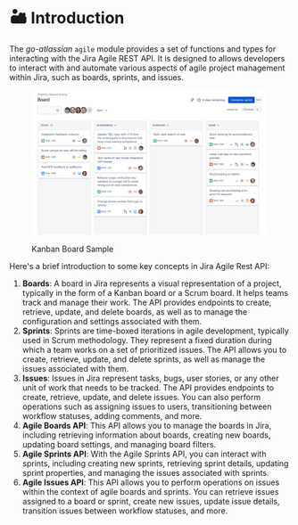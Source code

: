 # 🏜 Introduction

The _go-atlassian_ `agile` module provides a set of functions and types for interacting with the Jira Agile REST API. It is designed to allows developers to interact with and automate various aspects of agile project management within Jira, such as boards, sprints, and issues.

<figure><img src="../.gitbook/assets/image (2) (1).png" alt=""><figcaption><p>Kanban Board Sample</p></figcaption></figure>

Here's a brief introduction to some key concepts in Jira Agile Rest API:

1. **Boards**: A board in Jira represents a visual representation of a project, typically in the form of a Kanban board or a Scrum board. It helps teams track and manage their work. The API provides endpoints to create, retrieve, update, and delete boards, as well as to manage the configuration and settings associated with them.
2. **Sprints**: Sprints are time-boxed iterations in agile development, typically used in Scrum methodology. They represent a fixed duration during which a team works on a set of prioritized issues. The API allows you to create, retrieve, update, and delete sprints, as well as manage the issues associated with them.
3. **Issues**: Issues in Jira represent tasks, bugs, user stories, or any other unit of work that needs to be tracked. The API provides endpoints to create, retrieve, update, and delete issues. You can also perform operations such as assigning issues to users, transitioning between workflow statuses, adding comments, and more.
4. **Agile Boards API**: This API allows you to manage the boards in Jira, including retrieving information about boards, creating new boards, updating board settings, and managing board filters.
5. **Agile Sprints API**: With the Agile Sprints API, you can interact with sprints, including creating new sprints, retrieving sprint details, updating sprint properties, and managing the issues associated with sprints.
6. **Agile Issues API**: This API allows you to perform operations on issues within the context of agile boards and sprints. You can retrieve issues assigned to a board or sprint, create new issues, update issue details, transition issues between workflow statuses, and more.
